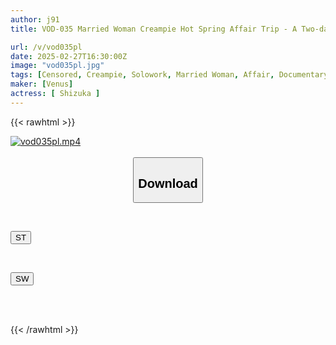 ```yaml
---
author: j91
title: VOD-035 Married Woman Creampie Hot Spring Affair Trip - A Two-day, One-night Affair Without Her Husband's Knowledge, A Documentary Of Immoral Sex - Shizuka

url: /v/vod035pl
date: 2025-02-27T16:30:00Z
image: "vod035pl.jpg"
tags: [Censored, Creampie, Solowork, Married Woman, Affair, Documentary, Mature Woman	]
maker: [Venus]
actress: [ Shizuka ]
---
```



{{< rawhtml >}}

<div class="video" data-videoid="0dr1LGQGq9Tmgr">
    <a href="javascript:;">
        <img src="/v/vod035pl/vod035pl.jpg" width="WIDTH" height="HEIGHT" alt="vod035pl.mp4" loading="lazy">
    </a>
</div>

<script type="text/javascript" src="https://j91.asia/asset/on-demand-st.js"></script>

<br>
  <link rel="stylesheet" href="https://j91.asia/asset/bs5.css">
  
  <center>
  <button class="btn btn-primary" type="button" data-bs-toggle="collapse" data-bs-target=".multi-collapse" aria-expanded="false" aria-controls="multiCollapseExample1 multiCollapseExample2"><h2>Download</h2></button></center>
</p>
<div class="row">
  <div class="col">
    <div class="collapse multi-collapse" id="multiCollapseExample1">
      <div class="card card-body">
	      	      <br>
<div class="buttons">  
<p><a href="/v/vod035pl/st.html" target="_blank"><button class="btn-hover color-3"><i class="fa fa-download"></i> ST</button></a></p></div>
    </div>
  </div>
</div>
  <div class="col">
    <div class="collapse multi-collapse" id="multiCollapseExample2">
      <div class="card card-body">
	      <br>
<div class="buttons">
<p><a href="/v/vod035pl/sw.html" target="_blank"><button class="btn-hover color-2"><i class="fa fa-download"></i> SW</button></a></p></div>
<br><br>
      </div>
    </div>
  </div>
</div>

{{< /rawhtml >}}
